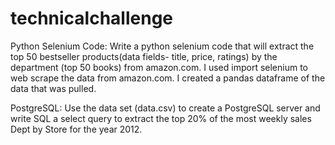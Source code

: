 # technicalchallenge

Python Selenium Code:
Write a python selenium code that will extract the top 50 bestseller products(data fields- title, price, ratings) by the department (top 50 books) from amazon.com.
I used import selenium to web scrape the data from amazon.com.  I created a pandas dataframe of the data that was pulled. 


PostgreSQL:
Use the data set (data.csv) to create a PostgreSQL server and write SQL a select query to extract the top 20% of the most weekly sales Dept by Store for the year 2012.
